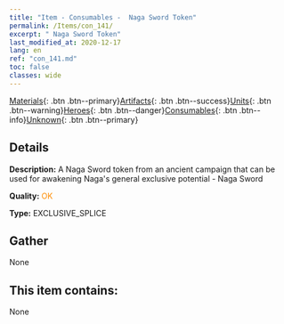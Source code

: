 ```yaml
---
title: "Item - Consumables -  Naga Sword Token"
permalink: /Items/con_141/
excerpt: " Naga Sword Token"
last_modified_at: 2020-12-17
lang: en
ref: "con_141.md"
toc: false
classes: wide
---
```

 [Materials](/Items/){: .btn .btn--primary}[Artifacts](/Items/Artifacts/){: .btn .btn--success}[Units](/Items/Units/){: .btn .btn--warning}[Heroes](/Items/Heroes/){: .btn .btn--danger}[Consumables](/Items/Consumables/){: .btn .btn--info}[Unknown](/Items/Unknown/){: .btn .btn--primary}

## Details
 **Description:** A Naga Sword token from an ancient campaign that can be used for awakening Naga's general exclusive potential - Naga Sword

 **Quality:** <span style="color: #FF8C00">OK</span>

 **Type:** EXCLUSIVE_SPLICE

## Gather

  None

## This item contains:

  None

